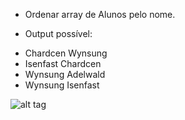 * Ordenar array de Alunos pelo nome.

* Output possível:

<ul>
<li>Chardcen Wynsung</li>
<li>Isenfast Chardcen</li>
<li>Wynsung Adelwald</li>
<li>Wynsung Isenfast</li>
</ul>



![alt tag](http://i.imgur.com/FwK4cu8.png)
